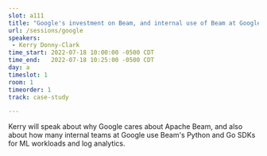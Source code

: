 ```yaml
---
slot: a111
title: "Google's investment on Beam, and internal use of Beam at Google"
url: /sessions/google
speakers:
 - Kerry Donny-Clark
time_start: 2022-07-18 10:00:00 -0500 CDT
time_end:   2022-07-18 10:25:00 -0500 CDT
day: a
timeslot: 1
room: 1
timeorder: 1
track: case-study

---
```


Kerry will speak about why Google cares about Apache Beam, and also about how many internal teams at Google use Beam's Python and Go SDKs for ML workloads and log analytics.
